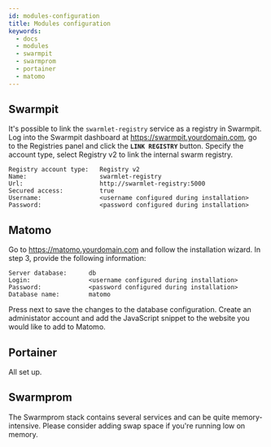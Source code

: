 ```yaml
---
id: modules-configuration
title: Modules configuration
keywords:
  - docs
  - modules
  - swarmpit
  - swarmprom
  - portainer
  - matomo
---
```


## Swarmpit

It's possible to link the `swarmlet-registry` service as a registry in Swarmpit.
Log into the Swarmpit dashboard at https://swarmpit.yourdomain.com, go to the Registries panel and click the **`LINK REGISTRY`** button. Specify the account type, select Registry v2 to link the internal swarm registry.

```
Registry account type:   Registry v2
Name:                    swarmlet-registry
Url:                     http://swarmlet-registry:5000
Secured access:          true
Username:                <username configured during installation>
Password:                <password configured during installation>
```

## Matomo

Go to https://matomo.yourdomain.com and follow the installation wizard. In step 3, provide the following information:

```
Server database:      db
Login:                <username configured during installation>
Password:             <password configured during installation>
Database name:        matomo
```

Press next to save the changes to the database configuration. Create an administator account and add the JavaScript snippet to the website you would like to add to Matomo.

## Portainer

All set up.

## Swarmprom

The Swarmprom stack contains several services and can be quite memory-intensive. Please consider adding swap space if you're running low on memory.
